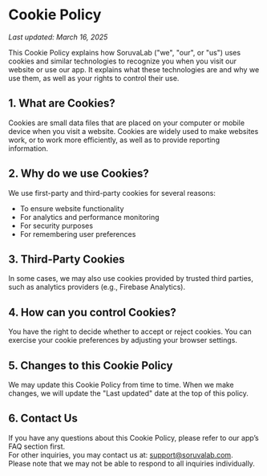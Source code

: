 # Cookie Policy

_Last updated: March 16, 2025_

This Cookie Policy explains how SoruvaLab ("we", "our", or "us") uses cookies and similar technologies to recognize you when you visit our website or use our app. It explains what these technologies are and why we use them, as well as your rights to control their use.

## 1. What are Cookies?
Cookies are small data files that are placed on your computer or mobile device when you visit a website. Cookies are widely used to make websites work, or to work more efficiently, as well as to provide reporting information.

## 2. Why do we use Cookies?
We use first-party and third-party cookies for several reasons:
- To ensure website functionality
- For analytics and performance monitoring
- For security purposes
- For remembering user preferences

## 3. Third-Party Cookies
In some cases, we may also use cookies provided by trusted third parties, such as analytics providers (e.g., Firebase Analytics).

## 4. How can you control Cookies?
You have the right to decide whether to accept or reject cookies. You can exercise your cookie preferences by adjusting your browser settings.

## 5. Changes to this Cookie Policy
We may update this Cookie Policy from time to time. When we make changes, we will update the "Last updated" date at the top of this policy.

## 6. Contact Us
If you have any questions about this Cookie Policy, please refer to our app’s FAQ section first.  
For other inquiries, you may contact us at: support@soruvalab.com.  
Please note that we may not be able to respond to all inquiries individually.

